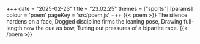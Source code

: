 +++
date = "2025-02-23"
title = "23.02.25"
themes = ["sports"]
[params]
  colour = 'poem'
  pageKey = 'src/poem.js'
+++
{{< poem >}}
The silence hardens on a face,
Dogged discipline firms the leaning pose,
Drawing full-length now the cue as bow,
Tuning out pressures of a bipartite race.
{{< /poem >}}